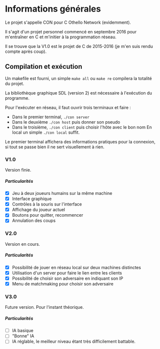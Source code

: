 # Informations générales
Le projet s'appelle CON pour C Othello Network (evidemment).

Il s'agit d'un projet personnel commencé en septembre 2016 pour m'entraîner en C et m'initier à la programmation réseau.

Il se trouve que la V1.0 est le projet de C de 2015-2016 (je m'en suis rendu compte après coup).

## Compilation et exécution
Un makefile est fourni, un simple `make all` ou `make re` compilera la totalité du projet.

La bibliothèque graphique SDL (version 2) est nécessaire à l'exécution du programme.

Pour l'exécuter en réseau, il faut ouvrir trois terminaux et faire :
- Dans le premier terminal, `./con server`
- Dans le deuxième `./con host` puis donner son pseudo
- Dans le troisième, `./con client` puis choisir l'hôte avec le bon nom
En local un simple `./con local` suffit.

Le premier terminal affichera des informations pratiques pour la connexion, si tout se passe bien il ne sert visuellement à rien.

### V1.0
Version finie.

##### Particularités
- [x] Jeu à deux joueurs humains sur la même machine
- [x] Interface graphique
- [x] Contrôles à la souris sur l'interface
- [x] Affichage du joueur actuel
- [x] Boutons pour quitter, recommencer
- [x] Annulation des coups

### V2.0
Version en cours.

##### Particularités
- [x] Possibilité de jouer en réseau local sur deux machines distinctes
- [x] Utilisation d'un server pour faire le lien entre les clients
- [x] Possibilité de choisir son adversaire en indiquant son IP
- [x] Menu de matchmaking pour choisir son adversaire

### V3.0
Future version. Pour l'instant théorique.

##### Particularités
- [ ] IA basique
- [ ] "Bonne" IA
- [ ] IA réglable, le meilleur niveau étant très difficilement battable.
